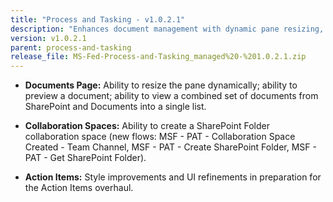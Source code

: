 ```yaml
---
title: "Process and Tasking - v1.0.2.1"
description: "Enhances document management with dynamic pane resizing, document preview, and a combined SharePoint/Documents listing; introduces Collaboration Spaces with SharePoint folder creation flows; and applies style and UI refinements to Action Items in preparation for an overhaul."
version: v1.0.2.1
parent: process-and-tasking
release_file: MS-Fed-Process-and-Tasking_managed%20-%201.0.2.1.zip
---
```


- **Documents Page:** Ability to resize the pane dynamically; ability to preview a document; ability to view a combined set of documents from SharePoint and Documents into a single list.

- **Collaboration Spaces:** Ability to create a SharePoint Folder collaboration space (new flows: MSF - PAT - Collaboration Space Created - Team Channel, MSF - PAT - Create SharePoint Folder, MSF - PAT - Get SharePoint Folder).

- **Action Items:** Style improvements and UI refinements in preparation for the Action Items overhaul.

